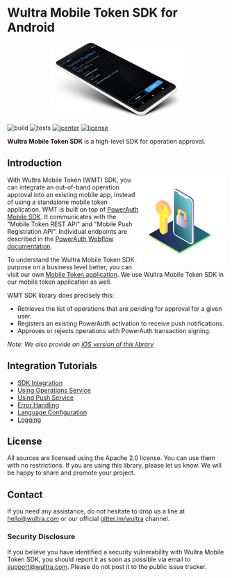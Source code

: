 # Wultra Mobile Token SDK for Android

<!-- begin remove -->
<p align="center"><img src="images/intro.png" alt="Wultra Mobile Token SDK for Android" width="60%" /></p>

![build](https://github.com/wultra/mtoken-sdk-android/workflows/build/badge.svg)
![tests](https://github.com/wultra/mtoken-sdk-android/workflows/tests/badge.svg)
[![jcenter](https://img.shields.io/bintray/v/lime-company/WultraMobileTokenSDK/com.wultra.android.mtokensdk)](https://bintray.com/lime-company/WultraMobileTokenSDK/com.wultra.android.mtokensdk?tab=overview)
[![license](https://img.shields.io/github/license/wultra/mtoken-sdk-android)](LICENSE)

__Wultra Mobile Token SDK__ is a high-level SDK for operation approval.
<!-- end -->

## Introduction
<!-- begin remove -->
<img align="right" src="images/il-mobile-token.svg" width="40%" />
<!-- end -->
 
With Wultra Mobile Token (WMT) SDK, you can integrate an out-of-band operation approval into an existing mobile app, instead of using a standalone mobile token application. WMT is built on top of [PowerAuth Mobile SDK](https://github.com/wultra/powerauth-mobile-sdk). It communicates with the "Mobile Token REST API" and "Mobile Push Registration API". Individual endpoints are described in the [PowerAuth Webflow documentation](https://github.com/wultra/powerauth-webflow/).

To understand the Wultra Mobile Token SDK purpose on a business level better, you can visit our own [Mobile Token application](https://www.wultra.com/mobile-token). We use Wultra Mobile Token SDK in our mobile token application as well.

WMT SDK library does precisely this:

- Retrieves the list of operations that are pending for approval for a given user.
- Registers an existing PowerAuth activation to receive push notifications.
- Approves or rejects operations with PowerAuth transaction signing.

_Note: We also provide an [iOS version of this library](https://github.com/wultra/mtoken-sdk-ios)_

## Integration Tutorials
- [SDK Integration](SDK-Integration.md)
- [Using Operations Service](Using-Operations-Service.md)
- [Using Push Service](Using-Push-Service.md)
- [Error Handling](Error-Handling.md)
- [Language Configuration](Language-Configuration.md)
- [Logging](Logging.md)

## License

All sources are licensed using the Apache 2.0 license. You can use them with no restrictions. If you are using this library, please let us know. We will be happy to share and promote your project.

## Contact

If you need any assistance, do not hesitate to drop us a line at [hello@wultra.com](mailto:hello@wultra.com) or our official [gitter.im/wultra](https://gitter.im/wultra) channel.

### Security Disclosure

If you believe you have identified a security vulnerability with Wultra Mobile Token SDK, you should report it as soon as possible via email to [support@wultra.com](mailto:support@wultra.com). Please do not post it to the public issue tracker.
